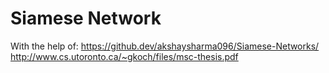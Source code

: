 # Siamese Network
With the help of:
https://github.dev/akshaysharma096/Siamese-Networks/
http://www.cs.utoronto.ca/~gkoch/files/msc-thesis.pdf
